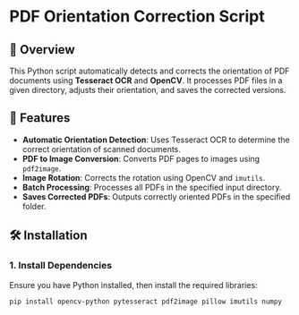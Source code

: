 # PDF Orientation Correction Script  

## 📌 Overview  
This Python script automatically detects and corrects the orientation of PDF documents using **Tesseract OCR** and **OpenCV**. It processes PDF files in a given directory, adjusts their orientation, and saves the corrected versions.  

## 🚀 Features  
- **Automatic Orientation Detection**: Uses Tesseract OCR to determine the correct orientation of scanned documents.  
- **PDF to Image Conversion**: Converts PDF pages to images using `pdf2image`.  
- **Image Rotation**: Corrects the rotation using OpenCV and `imutils`.  
- **Batch Processing**: Processes all PDFs in the specified input directory.  
- **Saves Corrected PDFs**: Outputs correctly oriented PDFs in the specified folder.  

## 🛠️ Installation  

### **1. Install Dependencies**  
Ensure you have Python installed, then install the required libraries:  
```bash
pip install opencv-python pytesseract pdf2image pillow imutils numpy
